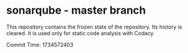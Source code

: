 # sonarqube - master branch

This repository contains the frozen state of the repository.
Its history is cleared. It is used only for static code
analysis with Codacy.

Commit Time: 1734572403